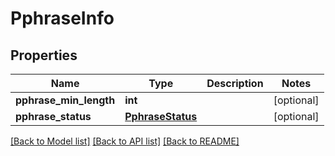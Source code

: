 # PphraseInfo

## Properties
Name | Type | Description | Notes
------------ | ------------- | ------------- | -------------
**pphrase_min_length** | **int** |  | [optional] 
**pphrase_status** | [**PphraseStatus**](PphraseStatus.md) |  | [optional] 

[[Back to Model list]](../README.md#documentation-for-models) [[Back to API list]](../README.md#documentation-for-api-endpoints) [[Back to README]](../README.md)


